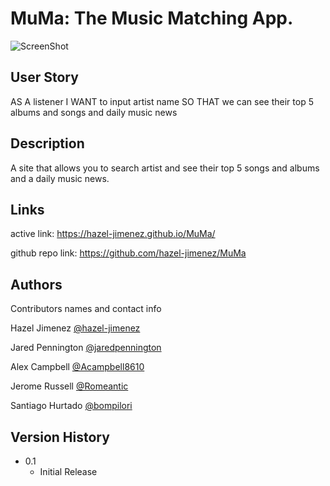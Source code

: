 # MuMa: The Music Matching App.

![ScreenShot](assets/MuMa1.0.jpg)


## User Story

AS A listener
I WANT to input artist name
SO THAT we can see their top 5 albums and songs and daily music news


## Description

A site that allows you to search artist and see their top 5 songs and albums and a daily music news.

## Links

active link: https://hazel-jimenez.github.io/MuMa/

github repo link: https://github.com/hazel-jimenez/MuMa


## Authors

Contributors names and contact info

Hazel Jimenez
[@hazel-jimenez](https://github.com/hazel-jimenez/)

Jared Pennington
[@jaredpennington](https://github.com/jaredpennington)

Alex Campbell
[@Acampbell8610](https://github.com/Acampbell8610)

Jerome Russell
[@Romeantic](https://github.com/Romeantic)

Santiago Hurtado
[@bompilori](https://github.com/bompilori)

## Version History

- 0.1
  - Initial Release
